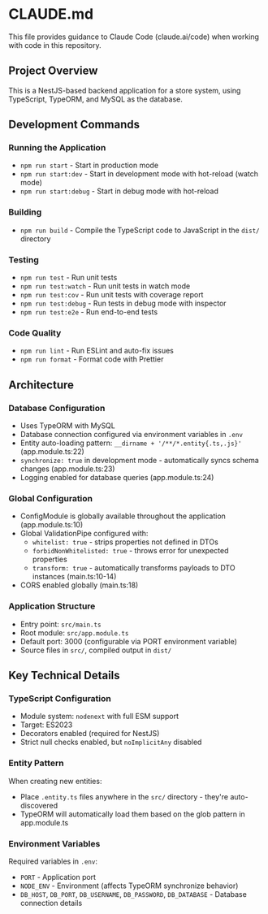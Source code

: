 # CLAUDE.md

This file provides guidance to Claude Code (claude.ai/code) when working with code in this repository.

## Project Overview

This is a NestJS-based backend application for a store system, using TypeScript, TypeORM, and MySQL as the database.

## Development Commands

### Running the Application
- `npm run start` - Start in production mode
- `npm run start:dev` - Start in development mode with hot-reload (watch mode)
- `npm run start:debug` - Start in debug mode with hot-reload

### Building
- `npm run build` - Compile the TypeScript code to JavaScript in the `dist/` directory

### Testing
- `npm run test` - Run unit tests
- `npm run test:watch` - Run unit tests in watch mode
- `npm run test:cov` - Run unit tests with coverage report
- `npm run test:debug` - Run tests in debug mode with inspector
- `npm run test:e2e` - Run end-to-end tests

### Code Quality
- `npm run lint` - Run ESLint and auto-fix issues
- `npm run format` - Format code with Prettier

## Architecture

### Database Configuration
- Uses TypeORM with MySQL
- Database connection configured via environment variables in `.env`
- Entity auto-loading pattern: `__dirname + '/**/*.entity{.ts,.js}'` (app.module.ts:22)
- `synchronize: true` in development mode - automatically syncs schema changes (app.module.ts:23)
- Logging enabled for database queries (app.module.ts:24)

### Global Configuration
- ConfigModule is globally available throughout the application (app.module.ts:10)
- Global ValidationPipe configured with:
  - `whitelist: true` - strips properties not defined in DTOs
  - `forbidNonWhitelisted: true` - throws error for unexpected properties
  - `transform: true` - automatically transforms payloads to DTO instances (main.ts:10-14)
- CORS enabled globally (main.ts:18)

### Application Structure
- Entry point: `src/main.ts`
- Root module: `src/app.module.ts`
- Default port: 3000 (configurable via PORT environment variable)
- Source files in `src/`, compiled output in `dist/`

## Key Technical Details

### TypeScript Configuration
- Module system: `nodenext` with full ESM support
- Target: ES2023
- Decorators enabled (required for NestJS)
- Strict null checks enabled, but `noImplicitAny` disabled

### Entity Pattern
When creating new entities:
- Place `.entity.ts` files anywhere in the `src/` directory - they're auto-discovered
- TypeORM will automatically load them based on the glob pattern in app.module.ts

### Environment Variables
Required variables in `.env`:
- `PORT` - Application port
- `NODE_ENV` - Environment (affects TypeORM synchronize behavior)
- `DB_HOST`, `DB_PORT`, `DB_USERNAME`, `DB_PASSWORD`, `DB_DATABASE` - Database connection details
